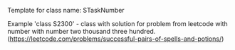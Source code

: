 Template for class name: STaskNumber

Example 'class S2300' - class with solution for problem from leetcode with number 
with number two thousand three hundred.
(https://leetcode.com/problems/successful-pairs-of-spells-and-potions/)